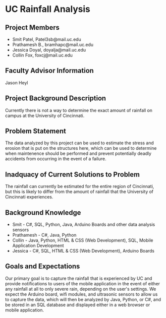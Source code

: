 <h1>UC Rainfall Analysis</h1>

<h2>Project Members</h2>
<ul>
<li>Smit Patel, Patel3sb@mail.uc.edu</li>
<li>Prathamesh B., bramhapc@mail.uc.edu</li>
<li>Jessica Doyal, doyalja@mail.uc.edu</li>
<li>Collin Fox, foxcj@mail.uc.edu</li>
</ul>

<h2>Faculty Advisor Information</h2>
Jason Heyl

<h2>Project Background Description</h2>
Currently there is not a way to determine the exact amount of rainfall on campus at the University of Cincinnati. 

<h2>Problem Statement</h2>
The data analyzed by this project can be used to estimate the stress and erosion that is put on the structures here, which can be used to determine when maintenence should be performed and prevent potentially deadly accidents from occurring in the event of a failure.

<h2>Inadquacy of Current Solutions to Problem</h2>
The rainfall can currently be estimated for the entire region of Cincinnati, but this is likely to differ from the amount of rainfall that the University of Cincinnati experiences. 

<h2>Background Knowledge</h2>
<ul>
<li>Smit - C#, SQL, Python, Java, Arduino Boards and other data analysis sensors</li>
<li>Prathamesh - C#, Java, Python</li>
<li>Collin - Java, Python, HTML & CSS (Web Development), SQL, Mobile Application Development</li>
<li>Jessica - C#, SQL, HTML & CSS (Web Development), Arduino Boards</li>
</ul>

<h2>Goals and Expectations</h2>
Our primary goal is to capture the rainfall that is experienced by UC and provide notifications to users of the mobile application in the event of either any rainfall at all to only severe rain, depending on the user's settings. We expect the Arduino board, wifi modules, and ultrasonic sensors to allow us to capture the data, which will then be analyzed by Java, Python, or C#, and be stored in an SQL database and displayed either in a web browser or mobile application.

